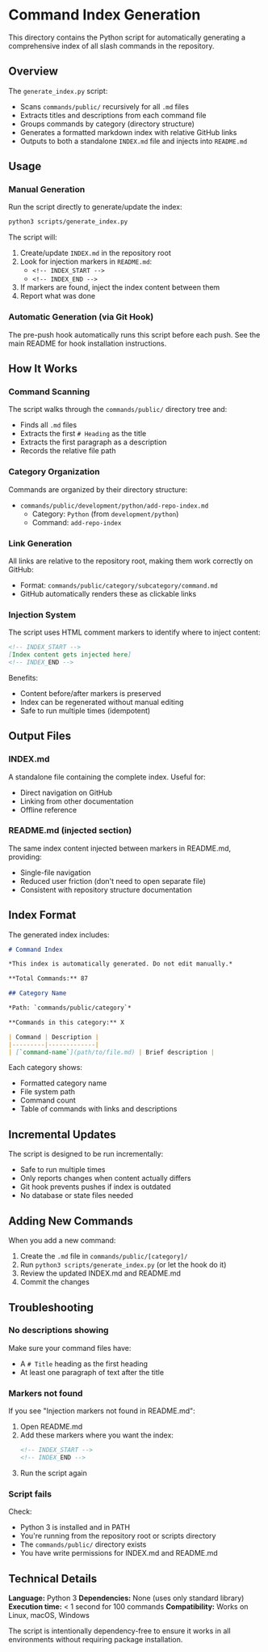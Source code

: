 # Command Index Generation

This directory contains the Python script for automatically generating a comprehensive index of all slash commands in the repository.

## Overview

The `generate_index.py` script:
- Scans `commands/public/` recursively for all `.md` files
- Extracts titles and descriptions from each command file
- Groups commands by category (directory structure)
- Generates a formatted markdown index with relative GitHub links
- Outputs to both a standalone `INDEX.md` file and injects into `README.md`

## Usage

### Manual Generation

Run the script directly to generate/update the index:

```bash
python3 scripts/generate_index.py
```

The script will:
1. Create/update `INDEX.md` in the repository root
2. Look for injection markers in `README.md`:
   - `<!-- INDEX_START -->`
   - `<!-- INDEX_END -->`
3. If markers are found, inject the index content between them
4. Report what was done

### Automatic Generation (via Git Hook)

The pre-push hook automatically runs this script before each push. See the main README for hook installation instructions.

## How It Works

### Command Scanning

The script walks through the `commands/public/` directory tree and:
- Finds all `.md` files
- Extracts the first `# Heading` as the title
- Extracts the first paragraph as a description
- Records the relative file path

### Category Organization

Commands are organized by their directory structure:
- `commands/public/development/python/add-repo-index.md`
  - Category: `Python` (from `development/python`)
  - Command: `add-repo-index`

### Link Generation

All links are relative to the repository root, making them work correctly on GitHub:
- Format: `commands/public/category/subcategory/command.md`
- GitHub automatically renders these as clickable links

### Injection System

The script uses HTML comment markers to identify where to inject content:

```markdown
<!-- INDEX_START -->
[Index content gets injected here]
<!-- INDEX_END -->
```

Benefits:
- Content before/after markers is preserved
- Index can be regenerated without manual editing
- Safe to run multiple times (idempotent)

## Output Files

### INDEX.md

A standalone file containing the complete index. Useful for:
- Direct navigation on GitHub
- Linking from other documentation
- Offline reference

### README.md (injected section)

The same index content injected between markers in README.md, providing:
- Single-file navigation
- Reduced user friction (don't need to open separate file)
- Consistent with repository structure documentation

## Index Format

The generated index includes:

```markdown
# Command Index

*This index is automatically generated. Do not edit manually.*

**Total Commands:** 87

## Category Name

*Path: `commands/public/category`*

**Commands in this category:** X

| Command | Description |
|---------|-------------|
| [`command-name`](path/to/file.md) | Brief description |
```

Each category shows:
- Formatted category name
- File system path
- Command count
- Table of commands with links and descriptions

## Incremental Updates

The script is designed to be run incrementally:
- Safe to run multiple times
- Only reports changes when content actually differs
- Git hook prevents pushes if index is outdated
- No database or state files needed

## Adding New Commands

When you add a new command:
1. Create the `.md` file in `commands/public/[category]/`
2. Run `python3 scripts/generate_index.py` (or let the hook do it)
3. Review the updated INDEX.md and README.md
4. Commit the changes

## Troubleshooting

### No descriptions showing

Make sure your command files have:
- A `# Title` heading as the first heading
- At least one paragraph of text after the title

### Markers not found

If you see "Injection markers not found in README.md":
1. Open README.md
2. Add these markers where you want the index:
   ```markdown
   <!-- INDEX_START -->
   <!-- INDEX_END -->
   ```
3. Run the script again

### Script fails

Check:
- Python 3 is installed and in PATH
- You're running from the repository root or scripts directory
- The `commands/public/` directory exists
- You have write permissions for INDEX.md and README.md

## Technical Details

**Language:** Python 3
**Dependencies:** None (uses only standard library)
**Execution time:** < 1 second for 100 commands
**Compatibility:** Works on Linux, macOS, Windows

The script is intentionally dependency-free to ensure it works in all environments without requiring package installation.
